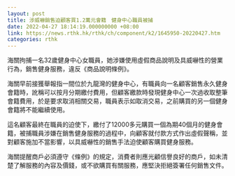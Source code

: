 ```yaml
---
layout: post
title: 涉威嚇銷售迫顧客買1.2萬元會籍　健身中心職員被捕
date: 2022-04-27 18:14:19.000000000 +08:00
link: https://news.rthk.hk/rthk/ch/component/k2/1645950-20220427.htm
categories: rthk
---
```


海關拘捕一名32歲健身中心女職員，她涉嫌使用虛假商品說明及具威嚇性的營業行為，銷售健身服務，違反《商品說明條例》。

海關早前接獲舉報指一間位於九龍灣的健身中心，有職員向一名顧客銷售永久健身會籍時，訛稱可以按月分期繳付費用，但顧客繳款時發現健身中心一次過收取整筆會籍費用，於是要求取消相關交易，職員表示如取消交易，之前購買的另一個健身會籍將不能繼續使用。

這名顧客最終在職員的迫使下，繳付了12000多元購買一個為期40個月的健身會籍，被捕職員涉嫌在銷售健身服務的過程中，向顧客就付款方式作出虛假聲稱，並對顧客施加不當影響，以具威嚇性的銷售手法迫使顧客購買健身服務。

海關提醒商戶必須遵守《條例》的規定，消費者則應光顧信譽良好的商戶，如未清楚了解服務的內容及價錢，或不欲購買有關服務，應堅決拒絕簽署任何銷售文件。
